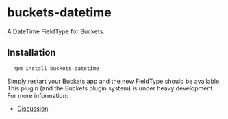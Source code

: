 buckets-datetime
================

A DateTime FieldType for Buckets.

## Installation

```
  npm install buckets-datetime
```

Simply restart your Buckets app and the new FieldType should be available.
This plugin (and the Buckets plugin system) is under heavy development. For more information:

* [Discussion](https://assembly.com/buckets/wips/119)

